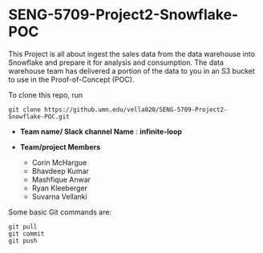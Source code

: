 
# SENG-5709-Project2-Snowflake-POC 
This Project is all about ingest the sales data from the data warehouse
into Snowflake and prepare it for analysis and consumption. The data warehouse team has delivered a
portion of the data to you in an S3 bucket to use in the Proof-of-Concept (POC).


To clone this repo, run 

`git clone https://github.umn.edu/vella020/SENG-5709-Project2-Snowflake-POC.git`

- **Team name/ Slack channel Name** : **infinite-loop**


- **Team/project Members**
   - Corin McHargue
   - Bhavdeep Kumar
   - Mashfique Anwar
   - Ryan Kleeberger
   - Suvarna Vellanki

Some basic Git commands are:
```
git pull
git commit
git push
```
